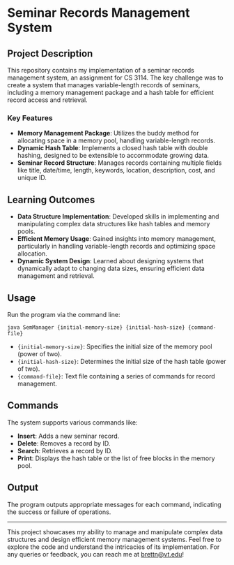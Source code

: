 # Seminar Records Management System

## Project Description

This repository contains my implementation of a seminar records management system, an assignment for CS 3114. The key challenge was to create a system that manages variable-length records of seminars, including a memory management package and a hash table for efficient record access and retrieval.

### Key Features

- **Memory Management Package**: Utilizes the buddy method for allocating space in a memory pool, handling variable-length records.
- **Dynamic Hash Table**: Implements a closed hash table with double hashing, designed to be extensible to accommodate growing data.
- **Seminar Record Structure**: Manages records containing multiple fields like title, date/time, length, keywords, location, description, cost, and unique ID.

## Learning Outcomes

- **Data Structure Implementation**: Developed skills in implementing and manipulating complex data structures like hash tables and memory pools.
- **Efficient Memory Usage**: Gained insights into memory management, particularly in handling variable-length records and optimizing space allocation.
- **Dynamic System Design**: Learned about designing systems that dynamically adapt to changing data sizes, ensuring efficient data management and retrieval.

## Usage

Run the program via the command line:

```java SemManager {initial-memory-size} {initial-hash-size} {command-file}```

- `{initial-memory-size}`: Specifies the initial size of the memory pool (power of two).
- `{initial-hash-size}`: Determines the initial size of the hash table (power of two).
- `{command-file}`: Text file containing a series of commands for record management.

## Commands

The system supports various commands like:

- **Insert**: Adds a new seminar record.
- **Delete**: Removes a record by ID.
- **Search**: Retrieves a record by ID.
- **Print**: Displays the hash table or the list of free blocks in the memory pool.

## Output

The program outputs appropriate messages for each command, indicating the success or failure of operations.

---

This project showcases my ability to manage and manipulate complex data structures and design efficient memory management systems. Feel free to explore the code and understand the intricacies of its implementation. For any queries or feedback, you can reach me at brettn@vt.edu!
